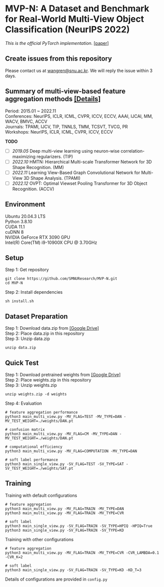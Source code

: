 # MVP-N: A Dataset and Benchmark for Real-World Multi-View Object Classification (NeurIPS 2022)
*This is the official PyTorch implementation.* [[paper]](https://openreview.net/forum?id=HYELrdRdJI)
## Create issues from this repository
Please contact us at wangren@snu.ac.kr. We will reply the issue within 3 days.
## Summary of multi-view-based feature aggregation methods [[Details]](https://drive.google.com/file/d/17Kodhr031NVwxNeVQCLzAHu6W_tmgtRO/view?usp=share_link)  
Period: 2015.01 ~ 2022.11  
Conferences: NeurIPS, ICLR, ICML, CVPR, ICCV, ECCV, AAAI, IJCAI, MM, WACV, BMVC, ACCV  
Journals: TPAMI, IJCV, TIP, TNNLS, TMM, TCSVT, TVCG, PR  
Workshops: NeurIPS, ICLR, ICML, CVPR, ICCV, ECCV  

**TODO**  
- [ ] *2019.05* Deep multi-view learning using neuron-wise correlation-maximizing regularizers. (TIP)
- [ ] *2022.10* HMTN: Hierarchical Multi-scale Transformer Network for 3D Shape Recognition. (MM)
- [ ] *2022.11* Learning View-Based Graph Convolutional Network for Multi-View 3D Shape Analysis. (TPAMI)
- [ ] *2022.12* OVPT: Optimal Viewset Pooling Transformer for 3D Object Recognition. (ACCV)
## Environment
Ubuntu 20.04.3 LTS  
Python 3.8.10  
CUDA 11.1  
cuDNN 8  
NVIDIA GeForce RTX 3090 GPU  
Intel(R) Core(TM) i9-10900X CPU @ 3.70GHz  
## Setup
Step 1: Get repository  
```
git clone https://github.com/SMNUResearch/MVP-N.git
cd MVP-N
```
Step 2: Install dependencies  
```
sh install.sh
```
## Dataset Preparation
Step 1: Download data.zip from [[Google Drive]](https://drive.google.com/uc?export=download&id=1rbjFXLtXGYSsgFN2r9AZtWxOVHGF5jAS)  
Step 2: Place data.zip in this repository  
Step 3: Unzip data.zip  
```
unzip data.zip
```
## Quick Test
Step 1: Download pretrained weights from [[Google Drive]](https://drive.google.com/uc?export=download&id=1_SroOiy6Y-7OND93WLoa25q6GWjSSsTP)  
Step 2: Place weights.zip in this repository  
Step 3: Unzip weights.zip  
```
unzip weights.zip -d weights
```
Step 4: Evaluation
```
# feature aggregation performance
python3 main_multi_view.py -MV_FLAG=TEST -MV_TYPE=DAN -MV_TEST_WEIGHT=./weights/DAN.pt

# confusion matrix
python3 main_multi_view.py -MV_FLAG=CM -MV_TYPE=DAN -MV_TEST_WEIGHT=./weights/DAN.pt

# computational efficiency
python3 main_multi_view.py -MV_FLAG=COMPUTATION -MV_TYPE=DAN

# soft label performance
python3 main_single_view.py -SV_FLAG=TEST -SV_TYPE=SAT -SV_TEST_WEIGHT=./weights/SAT.pt
```
## Training
Training with default configurations
```
# feature aggregation
python3 main_multi_view.py -MV_FLAG=TRAIN -MV_TYPE=DAN
python3 main_multi_view.py -MV_FLAG=TRAIN -MV_TYPE=CVR

# soft label
python3 main_single_view.py -SV_FLAG=TRAIN -SV_TYPE=HPIQ -HPIQ=True
python3 main_single_view.py -SV_FLAG=TRAIN -SV_TYPE=KD
```
Training with other configurations
```
# feature aggregation
python3 main_multi_view.py -MV_FLAG=TRAIN -MV_TYPE=CVR -CVR_LAMBDA=0.1 -CVR_K=2

# soft label
python3 main_single_view.py -SV_FLAG=TRAIN -SV_TYPE=KD -KD_T=3
```
Details of configurations are provided in `config.py`
